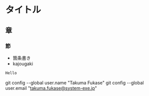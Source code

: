 # タイトル
## 章
### 節

- 箇条書き
- kajougaki

```java
Hello
```

git config --global user.name "Takuma Fukase"
git config --global user.email "takuma.fukase@system-exe.jp"
